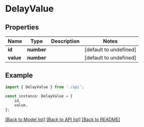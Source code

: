 # DelayValue


## Properties

Name | Type | Description | Notes
------------ | ------------- | ------------- | -------------
**id** | **number** |  | [default to undefined]
**value** | **number** |  | [default to undefined]

## Example

```typescript
import { DelayValue } from './api';

const instance: DelayValue = {
    id,
    value,
};
```

[[Back to Model list]](../README.md#documentation-for-models) [[Back to API list]](../README.md#documentation-for-api-endpoints) [[Back to README]](../README.md)
